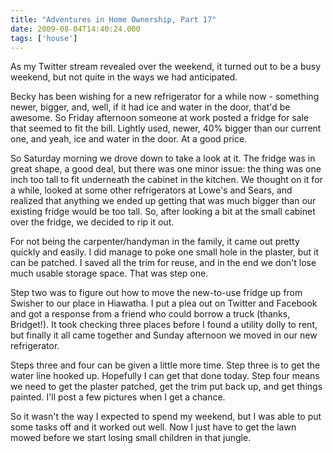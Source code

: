 ```yaml
---
title: "Adventures in Home Ownership, Part 17"
date: 2009-08-04T14:40:24.000
tags: ['house']
---
```


As my Twitter stream revealed over the weekend, it turned out to be a busy weekend, but not quite in the ways we had anticipated.

Becky has been wishing for a new refrigerator for a while now - something newer, bigger, and, well, if it had ice and water in the door, that'd be awesome. So Friday afternoon someone at work posted a fridge for sale that seemed to fit the bill. Lightly used, newer, 40% bigger than our current one, and yeah, ice and water in the door. At a good price.

So Saturday morning we drove down to take a look at it. The fridge was in great shape, a good deal, but there was one minor issue: the thing was one inch too tall to fit underneath the cabinet in the kitchen. We thought on it for a while, looked at some other refrigerators at Lowe's and Sears, and realized that anything we ended up getting that was much bigger than our existing fridge would be too tall. So, after looking a bit at the small cabinet over the fridge, we decided to rip it out.

For not being the carpenter/handyman in the family, it came out pretty quickly and easily. I did manage to poke one small hole in the plaster, but it can be patched. I saved all the trim for reuse, and in the end we don't lose much usable storage space. That was step one.

Step two was to figure out how to move the new-to-use fridge up from Swisher to our place in Hiawatha. I put a plea out on Twitter and Facebook and got a response from a friend who could borrow a truck (thanks, Bridget!). It took checking three places before I found a utility dolly to rent, but finally it all came together and Sunday afternoon we moved in our new refrigerator.

Steps three and four can be given a little more time. Step three is to get the water line hooked up. Hopefully I can get that done today. Step four means we need to get the plaster patched, get the trim put back up, and get things painted. I'll post a few pictures when I get a chance.

So it wasn't the way I expected to spend my weekend, but I was able to put some tasks off and it worked out well. Now I just have to get the lawn mowed before we start losing small children in that jungle.
